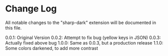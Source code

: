 # Change Log

All notable changes to the "sharp-dark" extension will be documented in this file.

0.0.1: Original Version
0.0.2: Attempt to fix bug (yellow keys in JSON)
0.0.3: Actually fixed above bug
1.0.0: Same as 0.0.3, but a production release
1.1.0: Some colors darkened, to add more contrast
